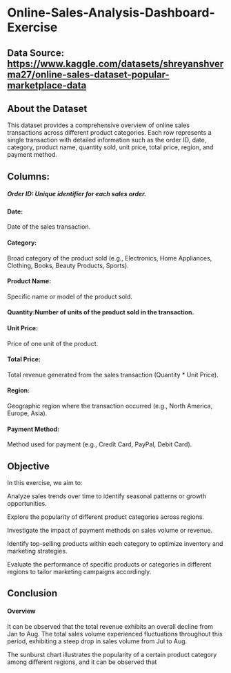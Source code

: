 # Online-Sales-Analysis-Dashboard-Exercise

## Data Source: https://www.kaggle.com/datasets/shreyanshverma27/online-sales-dataset-popular-marketplace-data

## About the Dataset
This dataset provides a comprehensive overview of online sales transactions across different product categories. Each row represents a single transaction with detailed information such as the order ID, date, category, product name, quantity sold, unit price, total price, region, and payment method.

## Columns:

##### Order ID: Unique identifier for each sales order.

#### Date:
Date of the sales transaction.

#### Category:
Broad category of the product sold (e.g., Electronics, Home Appliances, Clothing, Books, Beauty Products, Sports).

#### Product Name:
Specific name or model of the product sold.

#### Quantity:Number of units of the product sold in the transaction.

#### Unit Price:
Price of one unit of the product.

#### Total Price: 
Total revenue generated from the sales transaction (Quantity * Unit Price).

#### Region:
Geographic region where the transaction occurred (e.g., North America, Europe, Asia).

#### Payment Method: 
Method used for payment (e.g., Credit Card, PayPal, Debit Card).

## Objective
In this exercise, we aim to:

Analyze sales trends over time to identify seasonal patterns or growth opportunities.

Explore the popularity of different product categories across regions.

Investigate the impact of payment methods on sales volume or revenue.

Identify top-selling products within each category to optimize inventory and marketing strategies.

Evaluate the performance of specific products or categories in different regions to tailor marketing campaigns accordingly.

## Conclusion

#### Overview
It can be observed that the total revenue exhibits an overall decline from Jan to Aug. The total sales volume experienced fluctuations throughout this period, exhibiting a steep drop in sales volume from Jul to Aug. 

The sunburst chart illustrates the popularity of a certain product category among different regions, and it can be observed that 

